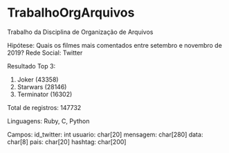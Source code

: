# TrabalhoOrgArquivos
Trabalho da Disciplina de Organização de Arquivos

Hipótese: Quais os filmes mais comentados entre setembro e novembro de 2019?
Rede Social: Twitter

Resultado Top 3:
1. Joker (43358)
2. Starwars (28146)
3. Terminator (16302)

Total de registros: 147732

Linguagens: Ruby, C, Python

Campos:
id_twitter: int
usuario: char[20]
mensagem: char[280]
data: char[8]
pais: char[20]
hashtag: char[200]
